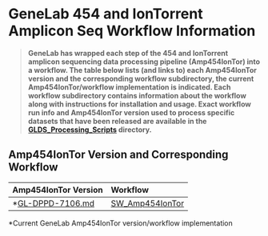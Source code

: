 # GeneLab 454 and IonTorrent Amplicon Seq Workflow Information

> **GeneLab has wrapped each step of the 454 and IonTorrent amplicon sequencing data processing pipeline (Amp454IonTor) into a workflow. The table below lists (and links to) each Amp454IonTor version and the corresponding workflow subdirectory, the current Amp454IonTor/workflow implementation is indicated. Each workflow subdirectory contains information about the workflow along with instructions for installation and usage. Exact workflow run info and Amp454IonTor version used to process specific datasets that have been released are available in the [GLDS_Processing_Scripts](../GLDS_Processing_Scripts) directory.**  

## Amp454IonTor Version and Corresponding Workflow

|Amp454IonTor Version|Workflow|
|:-------------------|:-------|
|*[GL-DPPD-7106.md](../Pipeline_GL-DPPD-7106_Versions/GL-DPPD-7106.md)|[SW_Amp454IonTor](SW_Amp454IonTor)|

*Current GeneLab Amp454IonTor version/workflow implementation
